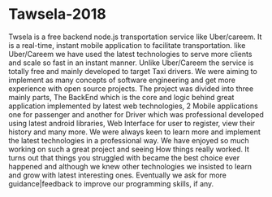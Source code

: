 # Tawsela-2018
Twsela is a free backend node.js transportation service like Uber/careem.
It is a real-time, instant mobile application to facilitate transportation. 
like Uber/Careem we have used the latest technologies to serve more clients and scale so fast in an instant manner. 
Unlike Uber/Careem the service is totally free and mainly developed to target Taxi drivers. 
We were aiming to implement as many concepts of software engineering and get more experience with open source projects.
The project was divided into three mainly parts, The BackEnd which is the core and logic behind great application implemented 
by latest web technologies, 2 Mobile applications one for passenger and another for Driver which was professional developed using 
latest android libraries, Web Interface for user to register, view their history and many more. We were always keen to learn more 
and implement the latest technologies in a professional way. We have enjoyed so much working on such a great project and seeing 
How things really worked. It turns out that things you struggled with became the best choice ever happened and although we knew 
other technologies we insisted to learn and grow with latest interesting ones.
Eventually we ask for more guidance|feedback to improve our programming skills, if any.
